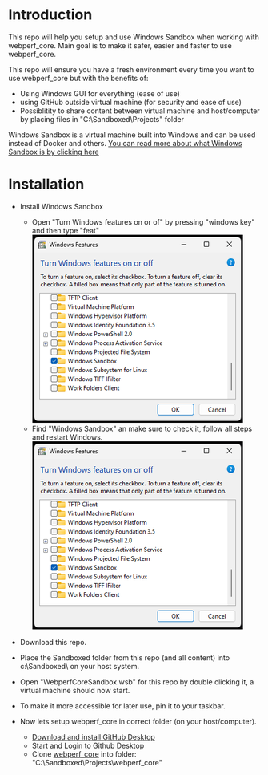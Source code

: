 # Introduction

This repo will help you setup and use Windows Sandbox when working with webperf_core.
Main goal is to make it safer, easier and faster to use webperf_core.

This repo will ensure you have a fresh environment every time you want to use webperf_core
but with the benefits of:
- Using Windows GUI for everything (ease of use)
- using GitHub outside virtual machine (for security and ease of use)
- Possiblitity to share content between virtual machine and host/computer by placing files in "C:\Sandboxed\Projects\" folder

Windows Sandbox is a virtual machine built into Windows and can be used instead of Docker and others.
[You can read more about what Windows Sandbox is by clicking here](https://learn.microsoft.com/en-us/windows/security/application-security/application-isolation/windows-sandbox/windows-sandbox-overview)

# Installation

- Install Windows Sandbox
  - Open "Turn Windows features on or of" by pressing "windows key" and then type "feat" ![test](https://github.com/cockroacher/webperf_core-windows-sandbox/blob/main/images/readme-turn-sandbox-on.png?raw=true)
  - Find "Windows Sandbox" an make sure to check it, follow all steps and restart Windows. ![test](https://github.com/cockroacher/webperf_core-windows-sandbox/blob/main/images/readme-turn-sandbox-on.png?raw=true)

- Download this repo.
- Place the Sandboxed folder from this repo (and all content) into c:\Sandboxed\ on your host system.
- Open "WebperfCoreSandbox.wsb" for this repo by double clicking it, a virtual machine should now start.
- To make it more accessible for later use, pin it to your taskbar.
- Now lets setup webperf_core in correct folder (on your host/computer).
  - [Download and install GitHub Desktop](https://desktop.github.com/)
  - Start and Login to Github Desktop
  - Clone [webperf_core](https://github.com/Webperf-se/webperf_core) into folder: "C:\Sandboxed\Projects\webperf_core\"
 
